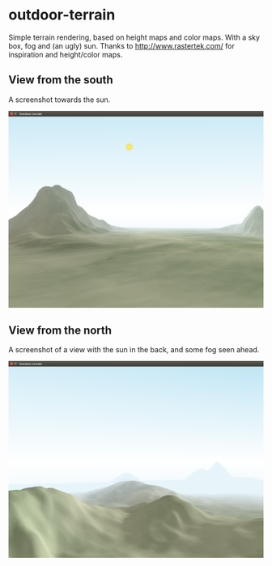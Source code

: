 # outdoor-terrain

Simple terrain rendering, based on height maps and color maps. With a sky box, fog and (an ugly) sun. Thanks to http://www.rastertek.com/ for inspiration and height/color maps.

## View from the south

A screenshot towards the sun.

![View from the south](https://raw.githubusercontent.com/psandahl/outdoor-terrain/master/screenshots/south-view.png)

## View from the north

A screenshot of a view with the sun in the back, and some fog seen ahead.

![View from the north](https://raw.githubusercontent.com/psandahl/outdoor-terrain/master/screenshots/north-view.png)
